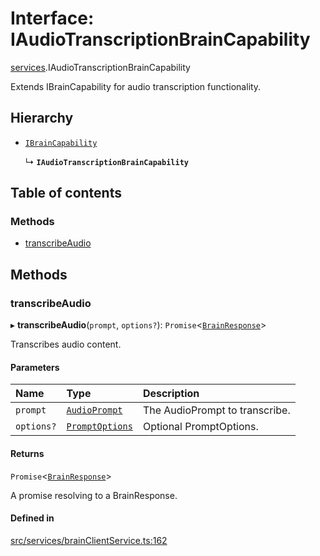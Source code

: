 # Interface: IAudioTranscriptionBrainCapability

[services](../modules/services.md).IAudioTranscriptionBrainCapability

Extends IBrainCapability for audio transcription functionality.

## Hierarchy

- [`IBrainCapability`](services.IBrainCapability.md)

  ↳ **`IAudioTranscriptionBrainCapability`**

## Table of contents

### Methods

- [transcribeAudio](services.IAudioTranscriptionBrainCapability.md#transcribeaudio)

## Methods

### transcribeAudio

▸ **transcribeAudio**(`prompt`, `options?`): `Promise`\<[`BrainResponse`](../modules/services.md#brainresponse)\>

Transcribes audio content.

#### Parameters

| Name | Type | Description |
| :------ | :------ | :------ |
| `prompt` | [`AudioPrompt`](../modules/services.md#audioprompt) | The AudioPrompt to transcribe. |
| `options?` | [`PromptOptions`](../modules/services.md#promptoptions) | Optional PromptOptions. |

#### Returns

`Promise`\<[`BrainResponse`](../modules/services.md#brainresponse)\>

A promise resolving to a BrainResponse.

#### Defined in

[src/services/brainClientService.ts:162](https://github.com/gethubai/hubai-core/blob/43abc4a/src/services/brainClientService.ts#L162)
